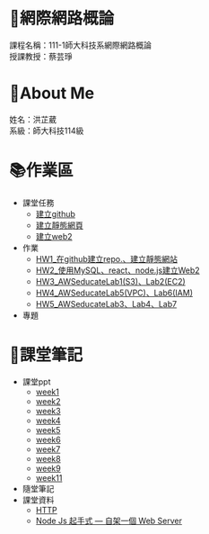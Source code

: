 # :rocket:網際網路概論
課程名稱：111-1師大科技系網際網路概論  
授課教授：蔡芸琤
# :bow:About Me
姓名：洪芷葳  
系級：師大科技114級
# :books:作業區
+ 課堂任務
    +   [建立github](https://github.com/WeiweiHung/Web)
    +   [建立靜態網頁](https://weiweihung.github.io/Web/mypage/)
    +   [建立web2](https://github.com/WeiweiHung/Web/tree/main/web2)
+ 作業
    +   [HW1_在github建立repo.、建立靜態網站](https://youtu.be/nGYEkSJOacU)
    +   [HW2_使用MySQL、react、node.js建立Web2](https://youtu.be/SRxwGdF_g6I)
    +   [HW3_AWSeducateLab1(S3)、Lab2(EC2)](https://www.youtube.com/watch?v=m3Z4HbrXcZI)
    +   [HW4_AWSeducateLab5(VPC)、Lab6(IAM)](https://youtu.be/OhVmjd5JlU0)
    +   [HW5_AWSeducateLab3、Lab4、Lab7](https://youtu.be/jJPr8ZVt5W8)
+ 專題
# :notebook:課堂筆記
+ 課堂ppt  
    +  [week1](https://moodle3.ntnu.edu.tw/pluginfile.php/906185/mod_resource/content/2/1_16%20%E7%B6%B2%E9%9A%9B%E7%B6%B2%E8%B7%AF%E6%A6%82%E8%AB%96.pdf)
    +  [week2](https://moodle3.ntnu.edu.tw/pluginfile.php/906186/mod_resource/content/2/2_16%20%E7%B6%B2%E9%9A%9B%E7%B6%B2%E8%B7%AF%E6%A6%82%E8%AB%96.pdf)
    +  [week3](https://moodle3.ntnu.edu.tw/pluginfile.php/906187/mod_resource/content/2/3_16%20%E7%B6%B2%E9%9A%9B%E7%B6%B2%E8%B7%AF%E6%A6%82%E8%AB%96.pdf)
    +  [week4](https://moodle3.ntnu.edu.tw/pluginfile.php/906188/mod_resource/content/2/4_16%20%E7%B6%B2%E9%9A%9B%E7%B6%B2%E8%B7%AF%E6%A6%82%E8%AB%96.pdf)
    +  [week5](https://moodle3.ntnu.edu.tw/pluginfile.php/906189/mod_resource/content/2/5_16%20%E7%B6%B2%E9%9A%9B%E7%B6%B2%E8%B7%AF%E6%A6%82%E8%AB%96.pdf)
    +  [week6](https://moodle3.ntnu.edu.tw/pluginfile.php/906190/mod_resource/content/3/6_16%20%E7%B6%B2%E9%9A%9B%E7%B6%B2%E8%B7%AF%E6%A6%82%E8%AB%96.pdf)
    +  [week7](https://moodle3.ntnu.edu.tw/pluginfile.php/906191/mod_resource/content/2/7_16%20%E7%B6%B2%E9%9A%9B%E7%B6%B2%E8%B7%AF%E6%A6%82%E8%AB%96.pdf)
    +  [week8](https://moodle3.ntnu.edu.tw/pluginfile.php/906192/mod_resource/content/3/8_16%20%E7%B6%B2%E9%9A%9B%E7%B6%B2%E8%B7%AF%E6%A6%82%E8%AB%96.pdf)
    +  [week9](https://moodle3.ntnu.edu.tw/pluginfile.php/906193/mod_resource/content/1/9_16%20%E7%B6%B2%E9%9A%9B%E7%B6%B2%E8%B7%AF%E6%A6%82%E8%AB%96.pdf)
    +  [week11](https://moodle3.ntnu.edu.tw/pluginfile.php/906117/mod_resource/content/1/11_16%20%E7%B6%B2%E9%9A%9B%E7%B6%B2%E8%B7%AF%E6%A6%82%E8%AB%96.pdf)
+ 隨堂筆記
+ 課堂資料
    +  [HTTP](https://www.youtube.com/playlist?list=PLNYkxOF6rcIC74v_mCLUXbjj7Ng7oTAPE)
    +  [Node Js 起手式 — 自架一個 Web Server](https://bird23074035.medium.com/node-js-%E8%B5%B7%E6%89%8B%E5%BC%8F-%E8%87%AA%E6%9E%B6%E4%B8%80%E5%80%8B-web-server-9672f29a6102)

